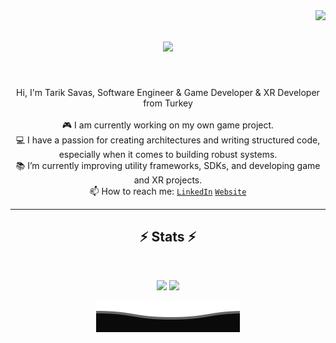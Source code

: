 <img align="right" src="https://visitor-badge.laobi.icu/badge?page_id=tariksavas">

<h1 align="center">
  <a href="https://git.io/typing-svg">
    <img src="https://readme-typing-svg.herokuapp.com/?lines=Hello,+There!+👋;This+is+Tarik+Savas...;Nice+to+meet+you!&center=true&size=30">
  </a>
</h1>

<br>
<p align="center">
  Hi, I'm Tarik Savas, Software Engineer & Game Developer & XR Developer from Turkey
  <br>
  <br>
  🎮 I am currently working on my own game project.
  <br>
  💻 I have a passion for creating architectures and writing structured code, especially when it comes to building robust systems.
  <br>
  📚 I’m currently improving utility frameworks, SDKs, and developing game and XR projects.
  <br>
  📫 How to reach me: 
  <code><a href="https://www.linkedin.com/in/tariksavas/" title="LinkedIn Profile">LinkedIn</a></code>
  <code><a href="https://www.tariksavas.com" title="Website">Website</a></code>
</p>

<hr>

<h2 align="center">⚡ Stats ⚡</h2>
<br>

<p align="center">
  <img height="50%" width="auto" src ="https://github-readme-stats.vercel.app/api?username=tariksavas&show_icons=true&count_private=true&theme=darcula&hide_border=true&hide=issues,contribs&bg_color=00000000">
  <img height="50%" width="auto" src ="https://github-readme-stats.vercel.app/api/top-langs/?username=tariksavas&layout=compact&hide_border=true&theme=darcula&bg_color=00000000&langs_count=6&hide=jupyter%20notebook,tex,css,php">
</p>

<p align="center">
  <img height="50%" width="auto" src ="https://raw.githubusercontent.com/tariksavas/tariksavas/2d84e71235c2a6b3b59a9a359b9ee6720d4bfe0f/Bottom.svg">
</p>
